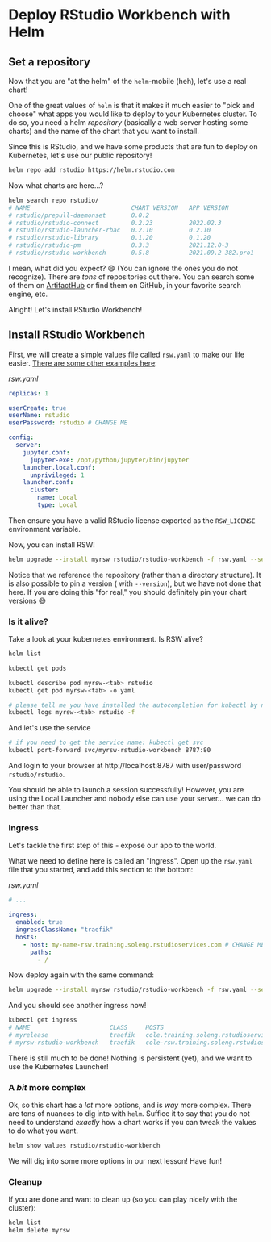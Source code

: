 # Deploy RStudio Workbench with Helm

## Set a repository

Now that you are "at the helm" of the `helm`-mobile (heh), let's use a real chart!

One of the great values of `helm` is that it makes it much easier to "pick and choose"
what apps you would like to deploy to your Kubernetes cluster. To do so, you need a
helm _repository_ (basically a web server hosting some charts) and the name of the
chart that you want to install.

Since this is RStudio, and we have some products that are fun to deploy on Kubernetes,
let's use our public repository!

```bash
helm repo add rstudio https://helm.rstudio.com
```

Now what charts are here...?

```bash
helm search repo rstudio/
# NAME                            CHART VERSION   APP VERSION             DESCRIPTION                                       
# rstudio/prepull-daemonset       0.0.2                                   a daemonset to prepull images so they are cached  
# rstudio/rstudio-connect         0.2.23          2022.02.3               Official Helm chart for RStudio Connect           
# rstudio/rstudio-launcher-rbac   0.2.10          0.2.10                  RBAC definition for the RStudio Job Launcher      
# rstudio/rstudio-library         0.1.20          0.1.20                  Helm library helpers for use by Official RStudi...
# rstudio/rstudio-pm              0.3.3           2021.12.0-3             Official Helm chart for RStudio Package Manager   
# rstudio/rstudio-workbench       0.5.8           2021.09.2-382.pro1      Official Helm chart for RStudio Workbench     
```

I mean, what did you expect? 😄 (You can ignore the ones you do not recognize). There are _tons_ of repositories out
there. You can search some of them on [ArtifactHub](https://artifacthub.io/) or find them on GitHub, in your favorite
search engine, etc.

Alright! Let's install RStudio Workbench!

## Install RStudio Workbench

First, we will create a simple values file called `rsw.yaml` to make our life
easier. [There are some other examples here](https://github.com/rstudio/helm/tree/main/examples/workbench):

_rsw.yaml_
```yaml
replicas: 1

userCreate: true
userName: rstudio
userPassword: rstudio # CHANGE ME

config:
  server:
    jupyter.conf:
      jupyter-exe: /opt/python/jupyter/bin/jupyter
    launcher.local.conf:
      unprivileged: 1
    launcher.conf:
      cluster:
        name: Local
        type: Local
```

Then ensure you have a valid RStudio license exported as the `RSW_LICENSE` environment variable.

Now, you can install RSW!

```bash
helm upgrade --install myrsw rstudio/rstudio-workbench -f rsw.yaml --set license.key=$RSW_LICENSE
```

Notice that we reference the repository (rather than a directory structure). It is also possible to pin a version (
with `--version`), but we have not done that here. If you are doing this "for real," you should definitely pin your
chart versions 😅

### Is it alive?

Take a look at your kubernetes environment. Is RSW alive?

```bash
helm list

kubectl get pods

kubectl describe pod myrsw-<tab> rstudio
kubectl get pod myrsw-<tab> -o yaml

# please tell me you have installed the autocompletion for kubectl by now!
kubectl logs myrsw-<tab> rstudio -f
```

And let's use the service

```bash
# if you need to get the service name: kubectl get svc
kubectl port-forward svc/myrsw-rstudio-workbench 8787:80
```

And login to your browser at http://localhost:8787 with user/password `rstudio/rstudio`.

You should be able to launch a session successfully! However, you are using the Local Launcher and nobody else can use
your server... we can do better than that.

### Ingress

Let's tackle the first step of this - expose our app to the world.

What we need to define here is called an "Ingress". Open up the `rsw.yaml` file that you started, and add this section
to the bottom:

_rsw.yaml_
```yaml
# ...

ingress:
  enabled: true
  ingressClassName: "traefik"
  hosts:
    - host: my-name-rsw.training.soleng.rstudioservices.com # CHANGE ME!
      paths:
        - /
```

Now deploy again with the same command:
```bash
helm upgrade --install myrsw rstudio/rstudio-workbench -f rsw.yaml --set license.key=$RSW_LICENSE
```

And you should see another ingress now!

```bash
kubectl get ingress
# NAME                      CLASS     HOSTS                                          ADDRESS   PORTS   AGE
# myrelease                 traefik   cole.training.soleng.rstudioservices.com                 80      4s
# myrsw-rstudio-workbench   traefik   cole-rsw.training.soleng.rstudioservices.com             80      4m27s
```

There is still much to be done! Nothing is persistent (yet), and we want to use the Kubernetes Launcher!

### A _bit_ more complex

Ok, so this chart has a _lot_ more options, and is _way_ more complex. There are
tons of nuances to dig into with `helm`. Suffice it to say that you do not need
to understand _exactly_ how a chart works if you can tweak the values to do what you want.

```bash
helm show values rstudio/rstudio-workbench
```

We will dig into some more options in our next lesson! Have fun!

### Cleanup

If you are done and want to clean up (so you can play nicely with the cluster):

```bash
helm list
helm delete myrsw
```
